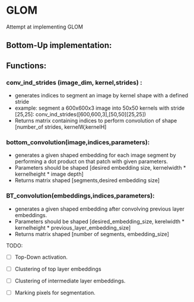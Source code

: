# GLOM
Attempt at implementing GLOM
## Bottom-Up implementation: 
## Functions: 
### conv_ind_strides (image_dim, kernel,strides) :
- generates indices to segment an image by kernel shape with a defined stride 
- example: segment a 600x600x3 image into 50x50 kernels with stride [25,25]: conv_ind_strides([600,600,3],[50,50][25,25]) 
- Returns matrix containing indices to perform convolution of shape [number_of strides, kernelW,kernelH]
### bottom_convolution(image,indices,parameters): 
 - generates a given shaped embedding for each image segment by performing a dot product on that patch with given parameters. 
 - Parameters should be shaped [desired embedding size, kernelwidth * kernelheight * image depth] 
 - Returns matrix shaped [segments,desired embedding size]
### BT_convolution(embeddings,indices,parameters): 
 - generates a given shaped embedding after convolving previous layer embeddings. 
 - Parameters should be shaped [desired_embedding_size, kerelwidth * kernelheight * previous_layer_embedding_size] 
 - Returns matrix shaped [number of segments, embedding_size]

TODO: 
- [ ] Top-Down activation. 
- [ ] Clustering of top layer embeddings
- [ ] Clustering of intermediate layer embeddings. 
- [ ] Marking pixels for segmentation.

